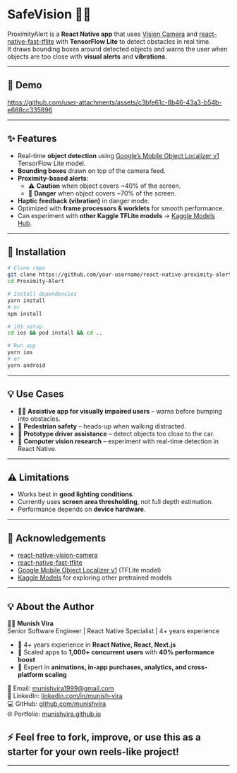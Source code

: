 # SafeVision 🚦👀

ProximityAlert is a **React Native app** that uses [Vision Camera](https://github.com/mrousavy/react-native-vision-camera) and [react-native-fast-tflite](https://github.com/mrousavy/react-native-fast-tflite) with **TensorFlow Lite** to detect obstacles in real time.  
It draws bounding boxes around detected objects and warns the user when objects are too close with **visual alerts** and **vibrations**.

---

## 📱 Demo


https://github.com/user-attachments/assets/c3bfe61c-8b46-43a3-b54b-e688cc335896



---

## ✨ Features
- Real-time **object detection** using [Google’s Mobile Object Localizer v1](https://www.kaggle.com/models/google/mobile-object-localizer-v1) TensorFlow Lite model.
- **Bounding boxes** drawn on top of the camera feed.
- **Proximity-based alerts**:
  - ⚠️ **Caution** when object covers ~40% of the screen.
  - 🚨 **Danger** when object covers ~70% of the screen.
- **Haptic feedback (vibration)** in danger mode.
- Optimized with **frame processors & worklets** for smooth performance.
- Can experiment with **other Kaggle TFLite models** → [Kaggle Models Hub](https://www.kaggle.com/models).

---

## 🔧 Installation

```bash
# Clone repo
git clone https://github.com/your-username/react-native-proximity-alert.git
cd Proximity-Alert

# Install dependencies
yarn install
# or
npm install

# iOS setup
cd ios && pod install && cd ..

# Run app
yarn ios
# or
yarn android
```
---

## 💡 Use Cases

- 👩‍🦯 **Assistive app for visually impaired users** – warns before bumping into obstacles.  
- 🚶 **Pedestrian safety** – heads-up when walking distracted.  
- 🚗 **Prototype driver assistance** – detect objects too close to the car.  
- 🧪 **Computer vision research** – experiment with real-time detection in React Native.  

---

## ⚠️ Limitations

- Works best in **good lighting conditions**.  
- Currently uses **screen area thresholding**, not full depth estimation.  
- Performance depends on **device hardware**.  

---

## 🙌 Acknowledgements

- [react-native-vision-camera](https://github.com/mrousavy/react-native-vision-camera)  
- [react-native-fast-tflite](https://github.com/mrousavy/react-native-fast-tflite)  
- [Google Mobile Object Localizer v1](https://www.kaggle.com/models/google/mobile-object-localizer-v1) (TFLite model)  
- [Kaggle Models](https://www.kaggle.com/models) for exploring other pretrained models

---

## 💡 About the Author

👨‍💻 **Munish Vira**  
Senior Software Engineer | React Native Specialist | 4+ years experience  

- 💼 4+ years experience in **React Native, React, Next.js**  
- 🚀 Scaled apps to **1,000+ concurrent users** with **40% performance boost**  
- 📱 Expert in **animations, in-app purchases, analytics, and cross-platform scaling**  

📧 Email: [munishvira1999@gmail.com](mailto:munishvira1999@gmail.com)  
🔗 LinkedIn: [linkedin.com/in/munish-vira](https://www.linkedin.com/in/munish-vira)  
💻 GitHub: [github.com/munishvira](https://github.com/munishvira)  
🌐 Portfolio: [munishvira.github.io](https://munishvira.github.io)  

## ⚡ Feel free to fork, improve, or use this as a starter for your own reels-like project!

---

